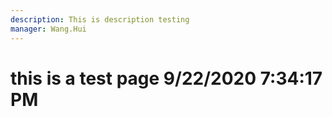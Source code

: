 ```yaml
---
description: This is description testing
manager: Wang.Hui
---
```

# this is a test page 9/22/2020 7:34:17 PM